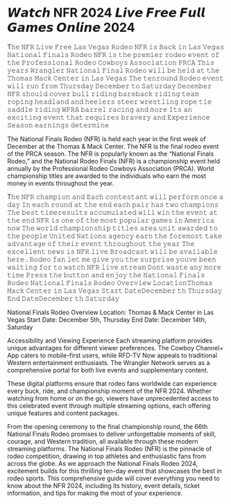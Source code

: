 𝙒𝙖𝙩𝙘𝙝 NFR 2024 𝙇𝙞𝙫𝙚 𝙁𝙧𝙚𝙚 𝙁𝙪𝙡𝙡 𝙂𝙖𝙢𝙚𝙨 𝙊𝙣𝙡𝙞𝙣𝙚 2024
=

T𝚑𝚎 𝙽𝙵𝚁 𝙻𝚒𝚟𝚎 𝙵𝚛𝚎𝚎 𝙻𝚊𝚜 𝚅𝚎𝚐𝚊𝚜 𝚁𝚘𝚍𝚎𝚘 𝙽𝙵𝚁 𝚒𝚜 𝙱𝚊𝚌𝚔 𝚒𝚗 𝙻𝚊𝚜 𝚅𝚎𝚐𝚊𝚜 𝙽𝚊𝚝𝚒𝚘𝚗𝚊𝚕 𝙵𝚒𝚗𝚊𝚕𝚜 𝚁𝚘𝚍𝚎𝚘 𝙽𝙵𝚁 𝚒𝚜 𝚝𝚑𝚎 𝚙𝚛𝚎𝚖𝚒𝚎𝚛 𝚛𝚘𝚍𝚎𝚘 𝚎𝚟𝚎𝚗𝚝 𝚘𝚏 𝚝𝚑𝚎 𝙿𝚛𝚘𝚏𝚎𝚜𝚜𝚒𝚘𝚗𝚊𝚕 𝚁𝚘𝚍𝚎𝚘 𝙲𝚘𝚠𝚋𝚘𝚢𝚜 𝙰𝚜𝚜𝚘𝚌𝚒𝚊𝚝𝚒𝚘𝚗 𝙿𝚁𝙲𝙰 𝚃𝚑𝚒𝚜 𝚢𝚎𝚊𝚛𝚜 𝚆𝚛𝚊𝚗𝚐𝚕𝚎𝚛 𝙽𝚊𝚝𝚒𝚘𝚗𝚊𝚕 𝙵𝚒𝚗𝚊𝚕 𝚁𝚘𝚍𝚎𝚘 𝚠𝚒𝚕𝚕 𝚋𝚎 𝚑𝚎𝚕𝚍 𝚊𝚝 𝚝𝚑𝚎 𝚃𝚑𝚘𝚖𝚊𝚜 𝙼𝚊𝚌𝚔 𝙲𝚎𝚗𝚝𝚎𝚛 𝚒𝚗 𝙻𝚊𝚜 𝚅𝚎𝚐𝚊𝚜 𝚃𝚑𝚎 𝚝𝚎𝚗𝚛𝚘𝚞𝚗𝚍 𝚁𝚘𝚍𝚎𝚘 𝚎𝚟𝚎𝚗𝚝 𝚠𝚒𝚕𝚕 𝚛𝚞𝚗 𝚏𝚛𝚘𝚖 𝚃𝚑𝚞𝚛𝚜𝚍𝚊𝚢 𝙳𝚎𝚌𝚎𝚖𝚋𝚎𝚛 𝚝𝚘 𝚂𝚊𝚝𝚞𝚛𝚍𝚊𝚢 𝙳𝚎𝚌𝚎𝚖𝚋𝚎𝚛 𝙽𝙵𝚁 𝚜𝚑𝚘𝚞𝚕𝚍 𝚌𝚘𝚟𝚎𝚛 𝚋𝚞𝚕𝚕 𝚛𝚒𝚍𝚒𝚗𝚐 𝚋𝚊𝚛𝚎𝚋𝚊𝚌𝚔 𝚛𝚒𝚍𝚒𝚗𝚐 𝚝𝚎𝚊𝚖 𝚛𝚘𝚙𝚒𝚗𝚐 𝚑𝚎𝚊𝚍𝚕𝚊𝚗𝚍 𝚊𝚗𝚍 𝚑𝚎𝚎𝚕𝚎𝚛𝚜 𝚜𝚝𝚎𝚎𝚛 𝚠𝚛𝚎𝚜𝚝𝚕𝚒𝚗𝚐 𝚛𝚘𝚙𝚎 𝚝𝚒𝚎 𝚜𝚊𝚍𝚍𝚕𝚎 𝚛𝚒𝚍𝚒𝚗𝚐 𝚆𝙿𝚁𝙰 𝚋𝚊𝚛𝚛𝚎𝚕 𝚛𝚊𝚌𝚒𝚗𝚐 𝚊𝚗𝚍 𝚖𝚘𝚛𝚎 𝙸𝚝𝚜 𝚊𝚗 𝚎𝚡𝚌𝚒𝚝𝚒𝚗𝚐 𝚎𝚟𝚎𝚗𝚝 𝚝𝚑𝚊𝚝 𝚛𝚎𝚚𝚞𝚒𝚛𝚎𝚜 𝚋𝚛𝚊𝚟𝚎𝚛𝚢 𝚊𝚗𝚍 𝙴𝚡𝚙𝚎𝚛𝚒𝚎𝚗𝚌𝚎 𝚂𝚎𝚊𝚜𝚘𝚗 𝚎𝚊𝚛𝚗𝚒𝚗𝚐𝚜 𝚍𝚎𝚝𝚎𝚛𝚖𝚒𝚗𝚎

The National Finals Rodeo (NFR) is held each year in the first week of December at the Thomas & Mack Center. The NFR is the final rodeo event of the PRCA season. The NFR is popularly known as the “National Finals Rodeo,” and the National Rodeo Finals (NFR) is a championship event held annually by the Professional Rodeo Cowboys Association (PRCA). World championship titles are awarded to the individuals who earn the most money in events throughout the year.

T𝚑𝚎 𝙽𝙵𝚁 𝚌𝚑𝚊𝚖𝚙𝚒𝚘𝚗 𝚊𝚗𝚍 𝙴𝚊𝚌𝚑 𝚌𝚘𝚗𝚝𝚎𝚜𝚝𝚊𝚗𝚝 𝚠𝚒𝚕𝚕 𝚙𝚎𝚛𝚏𝚘𝚛𝚖 𝚘𝚗𝚌𝚎 𝚊 𝚍𝚊𝚢 𝙸𝚗 𝚎𝚊𝚌𝚑 𝚛𝚘𝚞𝚗𝚍 𝚊𝚝 𝚝𝚑𝚎 𝚎𝚗𝚍 𝚎𝚊𝚌𝚑 𝚙𝚊𝚒𝚛 𝚑𝚊𝚜 𝚝𝚠𝚘 𝚌𝚑𝚊𝚖𝚙𝚒𝚘𝚗𝚜 𝚃𝚑𝚎 𝚋𝚎𝚜𝚝 𝚝𝚒𝚖𝚎𝚛𝚎𝚜𝚞𝚕𝚝𝚜 𝚊𝚌𝚌𝚞𝚖𝚞𝚕𝚊𝚝𝚎𝚍 𝚠𝚒𝚕𝚕 𝚠𝚒𝚗 𝚝𝚑𝚎 𝚎𝚟𝚎𝚗𝚝 𝚊𝚝 𝚝𝚑𝚎 𝚎𝚗𝚍 𝙽𝙵𝚁 𝚒𝚜 𝚘𝚗𝚎 𝚘𝚏 𝚝𝚑𝚎 𝚖𝚘𝚜𝚝 𝚙𝚘𝚙𝚞𝚕𝚊𝚛 𝚐𝚊𝚖𝚎𝚜 𝚒𝚗 𝙰𝚖𝚎𝚛𝚒𝚌𝚊 𝚗𝚘𝚠 𝚃𝚑𝚎 𝚠𝚘𝚛𝚕𝚍 𝚌𝚑𝚊𝚖𝚙𝚒𝚘𝚗𝚜𝚑𝚒𝚙 𝚝𝚒𝚝𝚕𝚎𝚜 𝚊𝚛𝚎𝚊 𝚞𝚗𝚒𝚝 𝚊𝚠𝚊𝚛𝚍𝚎𝚍 𝚝𝚘 𝚝𝚑𝚎 𝚙𝚎𝚘𝚙𝚕𝚎 𝚄𝚗𝚒𝚝𝚎𝚍 𝙽𝚊𝚝𝚒𝚘𝚗𝚜 𝚊𝚐𝚎𝚗𝚌𝚢 𝚎𝚊𝚛𝚗 𝚝𝚑𝚎 𝚏𝚘𝚛𝚎𝚖𝚘𝚜𝚝 𝚝𝚊𝚔𝚎 𝚊𝚍𝚟𝚊𝚗𝚝𝚊𝚐𝚎 𝚘𝚏 𝚝𝚑𝚎𝚒𝚛 𝚎𝚟𝚎𝚗𝚝 𝚝𝚑𝚛𝚘𝚞𝚐𝚑𝚘𝚞𝚝 𝚝𝚑𝚎 𝚢𝚎𝚊𝚛 𝚃𝚑𝚎 𝚎𝚡𝚌𝚎𝚕𝚕𝚎𝚗𝚝 𝚗𝚎𝚠𝚜 𝚒𝚜 𝙽𝙵𝚁 𝚕𝚒𝚟𝚎 𝙱𝚛𝚘𝚊𝚍𝚌𝚊𝚜𝚝 𝚠𝚒𝚕𝚕 𝚋𝚎 𝚊𝚟𝚊𝚒𝚕𝚊𝚋𝚕𝚎 𝚑𝚎𝚛𝚎 . 𝚁𝚘𝚍𝚎𝚘 𝚏𝚊𝚗 𝚕𝚎𝚝 𝚖𝚎 𝚐𝚒𝚟𝚎 𝚢𝚘𝚞 𝚝𝚑𝚎 𝚜𝚞𝚛𝚙𝚛𝚒𝚜𝚎 𝚢𝚘𝚞𝚟𝚎 𝚋𝚎𝚎𝚗 𝚠𝚊𝚒𝚝𝚒𝚗𝚐 𝚏𝚘𝚛 𝚝𝚘 𝚠𝚊𝚝𝚌𝚑 𝙽𝙵𝚁 𝚕𝚒𝚟𝚎 𝚜𝚝𝚛𝚎𝚊𝚖 𝙳𝚘𝚗𝚝 𝚠𝚊𝚜𝚝𝚎 𝚊𝚗𝚢 𝚖𝚘𝚛𝚎 𝚝𝚒𝚖𝚎 𝙿𝚛𝚎𝚜𝚜 𝚝𝚑𝚎 𝚋𝚞𝚝𝚝𝚘𝚗 𝚊𝚗𝚍 𝚎𝚗𝚓𝚘𝚢 𝚝𝚑𝚎 𝙽𝚊𝚝𝚒𝚘𝚗𝚊𝚕 𝙵𝚒𝚗𝚊𝚕𝚜 𝚁𝚘𝚍𝚎𝚘 𝙽𝚊𝚝𝚒𝚘𝚗𝚊𝚕 𝙵𝚒𝚗𝚊𝚕𝚜 𝚁𝚘𝚍𝚎𝚘 𝙾𝚟𝚎𝚛𝚟𝚒𝚎𝚠 𝙻𝚘𝚌𝚊𝚝𝚒𝚘𝚗𝚃𝚑𝚘𝚖𝚊𝚜 𝙼𝚊𝚌𝚔 𝙲𝚎𝚗𝚝𝚎𝚛 𝚒𝚗 𝙻𝚊𝚜 𝚅𝚎𝚐𝚊𝚜 𝚂𝚝𝚊𝚛𝚝 𝙳𝚊𝚝𝚎𝙳𝚎𝚌𝚎𝚖𝚋𝚎𝚛 𝚝𝚑 𝚃𝚑𝚞𝚛𝚜𝚍𝚊𝚢 𝙴𝚗𝚍 𝙳𝚊𝚝𝚎𝙳𝚎𝚌𝚎𝚖𝚋𝚎𝚛 𝚝𝚑 𝚂𝚊𝚝𝚞𝚛𝚍𝚊𝚢

National Finals Rodeo Overview Location: Thomas & Mack Center in Las Vegas Start Date: December 5th, Thursday End Date: December 14th, Saturday

Accessibility and Viewing Experience Each streaming platform provides unique advantages for different viewer preferences. The Cowboy Channel+ App caters to mobile-first users, while RFD-TV Now appeals to traditional Western entertainment enthusiasts. The Wrangler Network serves as a comprehensive portal for both live events and supplementary content.

These digital platforms ensure that rodeo fans worldwide can experience every buck, ride, and championship moment of the NFR 2024. Whether watching from home or on the go, viewers have unprecedented access to this celebrated event through multiple streaming options, each offering unique features and content packages.

From the opening ceremony to the final championship round, the 66th National Finals Rodeo promises to deliver unforgettable moments of skill, courage, and Western tradition, all available through these modern streaming platforms.
The National Finals Rodeo (NFR) is the pinnacle of rodeo competition, drawing in top athletes and enthusiastic fans from across the globe. As we approach the National Finals Rodeo 2024, excitement builds for this thrilling ten-day event that showcases the best in rodeo sports. This comprehensive guide will cover everything you need to know about the NFR 2024, including its history, event details, ticket information, and tips for making the most of your experience. 




 
